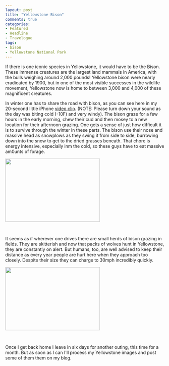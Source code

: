 ```yaml
---
layout: post
title: "Yellowstone Bison"
comments: true
categories:
- Featured
- Headline
- Travelogue
tags:
- bison
- Yellowstone National Park
---
```

If there is one iconic species in Yellowstone, it would have to be the Bison. These immense creatures are the largest land mammals in America, with the bulls weighing around 2,000 pounds! Yellowstone bison were nearly eradicated by 1900, but in one of the most visible successes in the wildlife movement, Yellowstone now is home to between 3,000 and 4,000 of these magnificent creatures.

In winter one has to share the road with bison, as you can see here in my 20-second little iPhone <a href="http://youtu.be/MsbIXWhA3Xc">video clip</a>. (NOTE: Please turn down your sound as the day was biting cold (-10F) and very windy). The bison graze for a few hours in the early morning, chew their cud and then mosey to a new location for their afternoon grazing. One gets a sense of just how difficult it is to survive through the winter in these parts. The bison use their nose and massive head as snowplows as they swing it from side to side, burrowing down into the snow to get to the dried grasses beneath. That chore is energy intensive, especially inm the cold, so these guys have to eat massive am0unts of forage.

<a href="http://blog.lesterpickerphoto.com/wp-content/uploads/2013/01/DSC_5329.jpg"><img class="size-medium wp-image-2544" title="DSC_5329" src="http://blog.lesterpickerphoto.com/wp-content/uploads/2013/01/DSC_5329-300x200.jpg" alt="" width="300" height="200" /></a>

&nbsp;

It seems as if wherever one drives there are small herds of bison grazing in fields. They are skitterish and now that packs of wolves hunt in Yellowstone, they are constantly on alert. But humans, too, are well advised to keep their distance as every year people are hurt here when they approach too closely. Despite their size they can charge to 30mph incredibly quickly.

<a href="http://blog.lesterpickerphoto.com/wp-content/uploads/2013/01/DSC_5358.jpg"><img class="alignnone size-medium wp-image-2545" title="DSC_5358" src="http://blog.lesterpickerphoto.com/wp-content/uploads/2013/01/DSC_5358-300x200.jpg" alt="" width="300" height="200" /></a>

&nbsp;

Once I get back home I leave in six days for another outing, this time for a month. But as soon as I can I'll process my Yellowstone images and post some of them them on my blog.

&nbsp;
